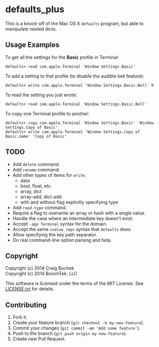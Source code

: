 defaults_plus
=============

This is a knock-off of the Mac OS X `defaults` program, but able to manipulate nested dicts.


Usage Examples
--------------

To get all the settings for the **Basic** profile in Terminal:

~~~ shell
defaults+ read com.apple.Terminal 'Window Settings.Basic'
~~~

To add a setting to that profile (to disable the audible bell feature):

~~~ shell
defaults+ write com.apple.Terminal 'Window Settings.Basic.Bell' 0
~~~

To read the setting you just wrote:

~~~ shell
defaults+ read com.apple.Terminal 'Window Settings.Basic.Bell'
~~~

To copy one Terminal profile to another:

~~~ shell
defaults+ copy com.apple.Terminal 'Window Settings.Basic' 'Window Settings.Copy of Basic'
defaults+ write com.apple.Terminal 'Window Settings.Copy of Basic.name' 'Copy of Basic'
~~~



TODO
----

* Add `delete` command.
* Add `rename` command.
* Add other types of items for `write`.
  * data
  * bool, float, etc.
  * array, dict
  * array-add, dict-add
  * with and without flag explicitly specifying type
* Add `read-type` command.
* Require a flag to overwrite an array or hash with a single value.
* Handle the case where an intermediate key doesn't exist.
* Accept `-app Terminal` syntax for the domain.
* Accept the same `<value_rep>` syntax that `defaults` does.
* Allow specifying the key path separator.
* Do real command-line option parsing and help.


Copyright
---------

Copyright (c) 2014 Craig Buchek  
Copyright (c) 2014 BoochTek, LLC

This software is licensed under the terms of the MIT License. See [LICENSE.txt] for details.

[LICENSE.txt]: LICENSE.txt


Contributing
------------

1. Fork it.
2. Create your feature branch (`git checkout -b my-new-feature`).
3. Commit your changes (`git commit -am 'Add some feature'`).
4. Push to the branch (`git push origin my-new-feature`).
5. Create new Pull Request.
